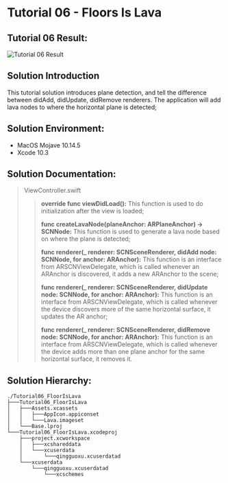 Tutorial 06 - Floors Is Lava
====================

## Tutorial 06 Result:
![Tutorial 06 Result](https://github.com/jingyangcarl/Resources/blob/master/ARKitTutorial/Tutorial06_FloorIsLava/result.gif)

## Solution Introduction
This tutorial solution introduces plane detection, and tell the difference between didAdd, didUpdate, didRemove renderers. The application will add lava nodes to where the horizontal plane is detected;

## Solution Environment:
* MacOS Mojave 10.14.5
* Xcode 10.3

## Solution Documentation:
> ViewController.swift
>
>> **override func viewDidLoad():** This function is used to do initialization after the view is loaded;
>>
>> **func createLavaNode(planeAnchor: ARPlaneAnchor) -> SCNNode:** This function is used to generate a lava node based on where the plane is detected;
>>
>> **func renderer(_ renderer: SCNSceneRenderer, didAdd node: SCNNode, for anchor: ARAnchor):** This function is an interface from ARSCNViewDelegate, which is called whenever an ARAnchor is discovered, it adds a new ARAnchor to the scene;
>>
>> **func renderer(_ renderer: SCNSceneRenderer, didUpdate node: SCNNode, for anchor: ARAnchor):** This function is an interface from ARSCNViewDelegate, which is called whenever the device discovers more of the same horizontal surface, it updates the AR anchor;
>>
>> **func renderer(_ renderer: SCNSceneRenderer, didRemove node: SCNNode, for anchor: ARAnchor):** This function is an interface from ARSCNViewDelegate, which is called whenever the device adds more than one plane anchor for the same horizontal surface, it removes it.
>

## Solution Hierarchy:
```
./Tutorial06_FloorIsLava
├───Tutorial06_FloorIsLava
│   ├───Assets.xcassets
│   │   ├───AppIcon.appiconset
│   │   └───Lava.imageset
│   └───Base.lproj
└───Tutorial06_FloorIsLava.xcodeproj
    ├───project.xcworkspace
    │   ├───xcshareddata
    │   └───xcuserdata
    │       └───qingguoxu.xcuserdatad
    └───xcuserdata
        └───qingguoxu.xcuserdatad
            └───xcschemes
```
